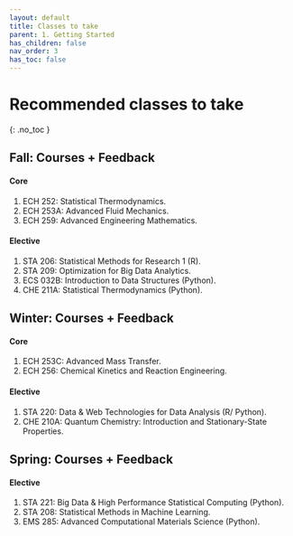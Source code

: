 ```yaml
---
layout: default
title: Classes to take
parent: 1. Getting Started
has_children: false
nav_order: 3
has_toc: false
---
```


# Recommended classes to take

{: .no_toc }

## Fall: Courses + Feedback

#### Core

1) ECH 252: Statistical Thermodynamics.  
2) ECH 253A: Advanced Fluid Mechanics.   
3) ECH 259: Advanced Engineering Mathematics. 

#### Elective

1) STA 206: Statistical Methods for Research 1 (R).   
2) STA 209: Optimization for Big Data Analytics.   
3) ECS 032B: Introduction to Data Structures (Python).   
4) CHE 211A: Statistical Thermodynamics (Python).

## Winter: Courses + Feedback

#### Core

1) ECH 253C: Advanced Mass Transfer.   
2) ECH 256: Chemical Kinetics and Reaction Engineering.   

#### Elective

1) STA 220: Data & Web Technologies for Data Analysis (R/ Python).   
2) CHE 210A: Quantum Chemistry: Introduction and Stationary-State Properties.

## Spring: Courses + Feedback

#### Elective

1) STA 221: Big Data & High Performance Statistical Computing (Python).   
2) STA 208: Statistical Methods in Machine Learning.   
3) EMS 285: Advanced Computational Materials Science (Python).   
